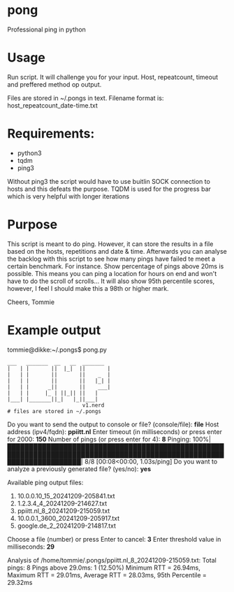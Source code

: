 # pong
Professional ping in python

# Usage
Run script. It will challenge you for your input. Host, repeatcount, timeout and preffered method op output. 

Files are stored in ~/.pongs in text. 
Filename format is: host_repeatcount_date-time.txt

# Requirements:
- python3
- tqdm
- ping3

Without ping3 the script would have to use buitlin SOCK connection to hosts and this defeats the purpose. TQDM is used for the progress bar which is very helpful with longer iterations

# Purpose
This script is meant to do ping. However, it can store the results in a file based on the hosts, repetitions and date & time. Afterwards you can analyse the backlog with this script to see how many pings have failed te meet a certain benchmark. For instance. Show percentage of pings above 20ms is possible. This means you can ping a location for hours on end and won't have to do the scroll of scrolls... It will also show 95th percentile scores, however, I feel I should make this a 98th or higher mark.

Cheers,
Tommie

# Example output
tommie@dikke:~/.pongs$ pong.py 

    ___   _______  __   __  _______ 
    |   | |       ||  |_|  ||       |
    |   | |       ||       ||    _  |
    |   | |       ||       ||   |_| |
    |   | |      _||       ||    ___|
    |   | |     |_ | ||_|| ||   |    
    |___| |_______||_|   |_||___|    
                            v1.nerd
    # files are stored in ~/.pongs
    
Do you want to send the output to console or file? (console/file): **file**
Host address (ipv4/fqdn): **ppiitt.nl**
Enter timeout (in milliseconds) or press enter for 2000: **150**
Number of pings (or press enter for 4): **8**
Pinging: 100%|█████████████████████████████████████████████████████████████████████████████████████████████████████████████████████| 8/8 [00:08<00:00,  1.03s/ping]
Do you want to analyze a previously generated file? (yes/no): **yes**

Available ping output files:
1. 10.0.0.10_15_20241209-205841.txt
2. 1.2.3.4_4_20241209-214627.txt
3. ppiitt.nl_8_20241209-215059.txt
4. 10.0.0.1_3600_20241209-205917.txt
5. google.de_2_20241209-214817.txt

Choose a file (number) or press Enter to cancel: **3**
Enter threshold value in milliseconds: **29**

Analysis of /home/tommie/.pongs/ppiitt.nl_8_20241209-215059.txt:
    Total pings: 8
    Pings above 29.0ms: 1 (12.50%)
    Minimum RTT = 26.94ms, Maximum RTT = 29.01ms, Average RTT = 28.03ms, 95th Percentile = 29.32ms
